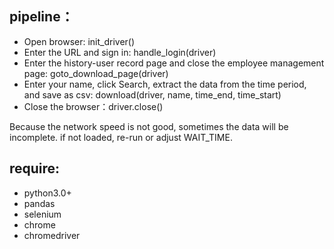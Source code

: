 
## pipeline：

- Open browser: init_driver()
- Enter the URL and sign in: handle_login(driver)
- Enter the history-user record page and close the employee management page: goto_download_page(driver)
- Enter your name, click Search, extract the data from the time period, and save as csv: download(driver, name, time_end, time_start)
- Close the browser：driver.close()

Because the network speed is not good, sometimes the data will be incomplete. if not loaded, re-run or adjust WAIT_TIME.

## require:

- python3.0+
- pandas
- selenium
- chrome
- chromedriver
